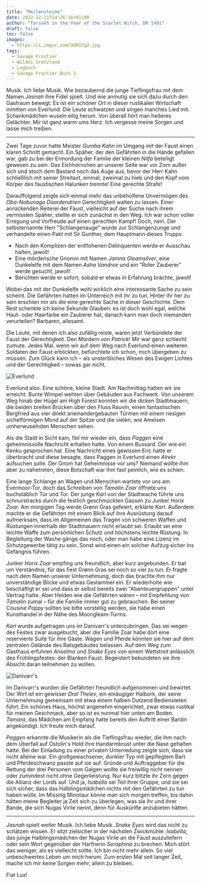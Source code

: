 ```yaml
---
title: "Meilensteine"
date: 2022-12-11T14:26:16+01:00
author: "Tarsakh in the Year of the Scarlet Witch, DR 1491"
draft: false
toc: false
images:
  - https://i.imgur.com/3ORICgZ.jpg
tags:
  - Savage Frontier
  - Wildes Grenzland
  - Logbuch
  - Savage Frontier Buch 2
---
```


Musik. Ich liebe Musik. Wie bezaubernd die junge Tieflingsfrau mit dem Namen _Jasnah_ ihre Fidel spielt. Und wie anmutig sie sich dazu durch den Gastraum bewegt. Es ist ein schöner Ort in dieser rustikalen Wirtschaft inmitten von Everlund. Die Leute schwatzen und singen manches Lied mit. Schankmädchen wuseln eilig herum. Von überall hört man heiteres Gelächter. Mir ist ganz warm ums Herz. Ich vergesse meine Sorgen und lasse mich treiben.

---

Zwei Tage zuvor hatte Meister _Gumba Kahn_ im Umgang mit der Faust einen klaren Schnitt gemacht. Ein Späher, der den Gefährten in die Hände gefallen war, gab zu bei der Ermordung der Familie der kleinen _Nilfa_ beteiligt gewesen zu sein. Das Eichhörnchen an unserer Seite war vor Zorn außer sich und stoch dem Bastard noch das Auge aus, bevor der Herr Kahn schließlich mit seiner Streitaxt, einmal, zweimal zu hieb und den Kopf vom Körper des faustischen Halunken trennte! Eine gerechte Strafe!

Darauffolgend zeigte sich einmal mehr das unbeholfene Unvermögen des _Oba-Nobunaga Daardendrien_ Gerechtigkeit walten zu lassen. Einer anrückenden Reiterei der Faust, vielleicht auf der Suche nach ihrem vermissten Späher, stellte er sich zunächst in den Weg. Ich war schon voller Erregung und Vorfreude auf einen gerechten Kampf! Doch, nein. Der selbsternannte Herr "Schlangenauge" wurde zur Schlangenzunge und verhandelte einen Pakt mit Sir Gunther, dem Hauptmann dieses Trupps:

* Nach den Komplizen der entflohenen Delinquenten werde er Ausschau halten, jawoll!
* Eine mörderische Gnomin mit Namen _Jamna Gleamsilver_, eine Dunkelelfe mit dem Namen _Asha Vandree_ und ein "Roter Zauberer" werde gesucht, jawoll!
* Berichten werde er sofort, sobald er etwas in Erfahrung brächte, jawoll!

Wobei das mit der Dunkelelfe wohl wirklich eine interessante Sache zu sein scheint. Die Gefährten hatten im Unterreich mit ihr zu tun. Hinter ihr her zu sein erschien mir als die eine gerechte Sache in dieser Geschichte. Dem Rest schenkte ich keine Sekunde Glauben: es ist doch wohl egal, welche Haut- oder Haarfarbe ein Zauberer hat, danach kann man doch niemanden verurteilen? Barbaren, allesamt.

Die Leute, mit denen ich also zufällig reiste, waren jetzt Verbündete der Faust der Gerechtigkeit. Den Mördern von _Patrick_! Mir war ganz schlecht zumute. Jedes Mal, wenn wir auf dem Weg nach Everlund einen weiteren Soldaten der Faust erblickten, befürchtete ich schon, mich übergeben zu müssen. Zum Glück kann ich – als unsterbliches Wesen des Ewigen Lichtes und der Gerechtigkeit – sowas gar nicht.

![Everlund](https://www.dndbeyond.com/attachments/3/15/302.png)

Everlund also. Eine schöne, kleine Stadt. Am Nachmittag hatten wir sie erreicht. Bunte Wimpel wehten über Gebäuden aus Fachwerk. Von unserem Weg hinab der Hügel am High Forest konnten wir die dicken Stadtmauern, die beiden breiten Brücken über den Fluss Rauvin, einen fantastischen Bergfried aus vier direkt aneinandergebauten Türmen mit einem riesigen sichelförmigen Mond auf der Spitze und die vielen, wie Ameisen umherwuselnden Menschen sehen.

Als die Stadt in Sicht kam, fiel mir wieder ein, dass _Paggen_ eine geheimnisvolle Nachricht erhalten hatte. Von einem Bussard. Der wie ein Kenku gesprochen hat. Eine Nachricht eines gewissen Eric hatte er überbracht und diese besagte, dass Paggen in Everlund einen _Alrekr_ aufsuchen solle. Der Gnom hat Geheimnisse vor uns? Niemand wollte ihm aber zu nahetreten, diese Botschaft war ihm fast peinlich, wie es schien.

Eine lange Schlange an Wagen und Menschen wartete vor uns am Evermoor-Tor, doch das Schreiben von _Tamalin Zoar_ öffnete uns buchstäblich Tür und Tor. Der junge _Karl_ von der Stadtwache führte uns schnurstracks durch die festlich geschmückten Gassen zu Junker _Horix Zoar_. Am morgigen Tag werde Grønn Gras gefeiert, erklärte _Karl_. Außerdem machte er die Gefährten mit einem Blick auf ihre Ausrüstung darauf aufmerksam, dass im Allgemeinen das Tragen von schweren Waffen und Rüstungen innerhalb der Stadtmauern nicht erlaubt sei. Erlaubt sei eine leichte Waffe zum persönlichen Schutz und höchstens leichte Rüstung. In Begleitung der Wache gänge das noch, oder man habe eine Lizenz im Schutzgewerbe tätig zu sein. Sonst wird einen ein solcher Aufzug sicher ins Gefängnis führen.

Junker _Horix Zoar_ empfing uns freundlich, aber kurz angebunden. Er bat um Verständnis, für das Fest Grønn Gras sei noch so viel zu tun. Er fragte nach dem Namen unserer Unternehmung, doch das brachte ihm nur unverständige Blicke und etwas Gestammel ein. Er wiederholte wie beschäftigt er sei und dass er selbst bereits zwei "Abenteuergruppen" unter Vertrag hatte. Aber Helden wie die Gefährten wären – mit Empfehlung von _Tamalin_ zumal – für die Familie immer gut zu gebrauchen. Bei seiner Cousine _Poppy_ sollten sie bitte vorstellig werden, sie habe einen Kunsthandel in der Nähe des Moongleam-Turms.

_Karl_ wurde aufgetragen uns im Danivarr's unterzubringen. Das sei wegen des Festes zwar ausgebucht, aber die Familie Zoar habe dort eine reservierte Suite für ihre Gäste. Wagen und Pferde könnten sie hier auf dem zentralen Gelände des Ratsgebäudes belassen. Auf dem Weg zum Gasthaus erfuhren _Anselma_ und _Snake Eyes_ von einem Wettstreit anlässlich des Frühlingsfestes: der Blanken Faust. Begeistert bekundeten sie ihre Absicht daran teilnehmen zu wollen.

![Danivarr's](https://i.imgur.com/a4xHAIU.jpg)

Im Danivarr's wurden die Gefährten freundlich aufgenommen und bewirtet. Der Wirt ist ein gewisser _Dral Thelev_, ein einäugiger Halbork, der seine Unternehmung gemeinsam mit etwa einem halben Dutzend Bediensteten führt. Ein schönes Haus, höchst angenehm eingerichtet, zwar etwas rustikal für meinen Geschmack, aber so ist es nunmal hier unten am Boden. _Tamara_, das Mädchen am Empfang hatte bereits den Auftritt einer Bardin angekündigt. Ich freute mich darauf.

_Paggen_ erkannte die Musikerin als die Tieflingsfrau wieder, die ihm nach dem Überfall auf Ostolin's Hold ihre Handarmbrust unter die Nase gehalten hatte. Bei der Einladung zu einer privaten Unterredung zeigte sich, dass sie nicht alleine war. Ein großgewachsener, dunkler Typ mit gepflegtem Bart und Pferdeschwanz passte auf sie auf. Gründe und Auftraggeber für die Rettung der drei Personen vom Galgen wollte sie freiwillig nicht nennen oder zumindest nicht ohne Gegenleistung. Nur kurz blitzte ihr Zorn gegen die Allianz der Lords auf. Und ja, _Isabella_ sei Teil ihrer Gruppe, und sie sei sich sicher, dass das Halblingsmädchen nichts mit den Gefährten zu tun haben wolle. Im Missing Minotaur könne man sich morgen treffen, bis dahin hätten meine Begleiter ja Zeit sich zu überlegen, was sie ihr und ihrer Bande, die sich Nugas Virile nennt, denn für Auskünfte anzubieten hätten.

---

_Jasnah_ spielt weiter Musik. Ich liebe Musik. _Snake Eyes_ wird das nicht zu schätzen wissen. Er sitzt zielsicher in der nächsten Zwickmühle: _Isabella_, das junge Halblingsmädchen der Nugas Virile an die Faust auszuliefern oder sein Wort gegenüber der Harfnerin _Seraphina_ zu brechen. Mich stört das weniger, als es vielleicht sollte. Ich bin nicht mehr allein. So viel unbeschwertes Leben um mich herum. Zum ersten Mal seit langer Zeit, mache ich mir keine Sorgen mehr, allein zu bleiben.

Fiat Lux!
